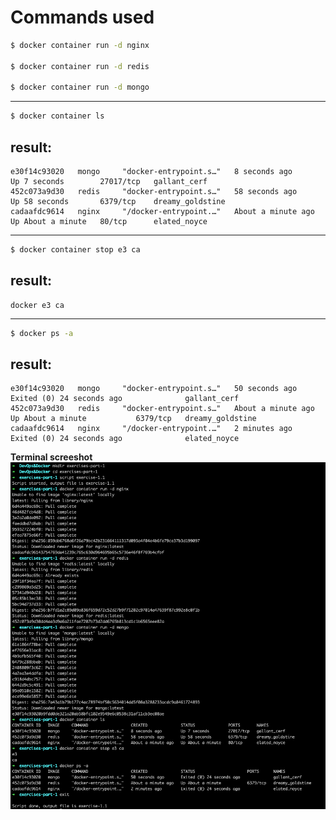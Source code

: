 # Commands used

```bash
$ docker container run -d nginx

$ docker container run -d redis

$ docker container run -d mongo
```
___
```bash
$ docker container ls
```
## result:
```
e30f14c93020   mongo     "docker-entrypoint.s…"   8 seconds ago        Up 7 seconds        27017/tcp   gallant_cerf
452c073a9d30   redis     "docker-entrypoint.s…"   58 seconds ago       Up 58 seconds       6379/tcp    dreamy_goldstine
cadaafdc9614   nginx     "/docker-entrypoint.…"   About a minute ago   Up About a minute   80/tcp      elated_noyce
```
___
```bash
$ docker container stop e3 ca
```
## result:
```
docker e3 ca
```
___
```bash
$ docker ps -a
```

## result:
```
e30f14c93020   mongo     "docker-entrypoint.s…"   50 seconds ago       Exited (0) 24 seconds ago              gallant_cerf
452c073a9d30   redis     "docker-entrypoint.s…"   About a minute ago   Up About a minute           6379/tcp   dreamy_goldstine
cadaafdc9614   nginx     "/docker-entrypoint.…"   2 minutes ago        Exited (0) 24 seconds ago              elated_noyce
```
__Terminal screeshot__
![Terminal Screenshot](./Screenshot%20terminal%20exercise%201.1.png)